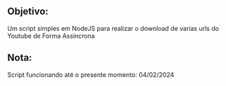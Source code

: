 ## Objetivo:
Um script simples em NodeJS para realizar o download de varias urls do Youtube de Forma Assincrona

## Nota:
Script funcionando até o presente momento: 04/02/2024